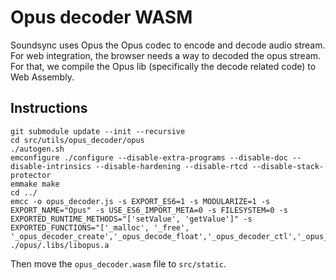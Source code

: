 # Opus decoder WASM

Soundsync uses Opus the Opus codec to encode and decode audio stream. For web integration, the browser needs a way to decoded the opus stream. For that, we compile the Opus lib (specifically the decode related code) to Web Assembly.

## Instructions

```
git submodule update --init --recursive
cd src/utils/opus_decoder/opus
./autogen.sh
emconfigure ./configure --disable-extra-programs --disable-doc --disable-intrinsics --disable-hardening --disable-rtcd --disable-stack-protector
emmake make
cd ../
emcc -o opus_decoder.js -s EXPORT_ES6=1 -s MODULARIZE=1 -s EXPORT_NAME="Opus" -s USE_ES6_IMPORT_META=0 -s FILESYSTEM=0 -s EXPORTED_RUNTIME_METHODS="['setValue', 'getValue']" -s EXPORTED_FUNCTIONS="['_malloc', '_free', '_opus_decoder_create','_opus_decode_float','_opus_decoder_ctl','_opus_decoder_destroy']" ./opus/.libs/libopus.a
```

Then move the `opus_decoder.wasm` file to `src/static`.
